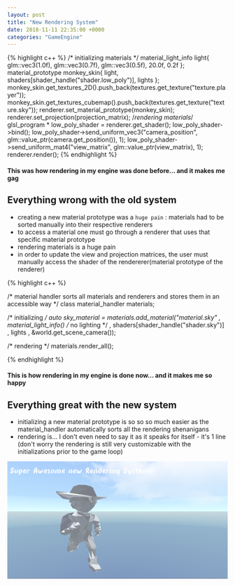 ```yaml
---
layout: post
title: "New Rendering System"
date: 2018-11-11 22:35:00 +0000
categories: "GameEngine"
---
```


{% highlight c++ %}
/* initializing materials */
material_light_info light{ glm::vec3(1.0f), glm::vec3(0.7f), glm::vec3(0.5f), 20.0f, 0.2f };
material_prototype monkey_skin{ light, shaders[shader_handle("shader.low_poly")], lights };
monkey_skin.get_textures_2D().push_back(textures.get_texture("texture.player"));
monkey_skin.get_textures_cubemap().push_back(textures.get_texture("texture.sky"));
renderer.set_material_prototype(monkey_skin);
renderer.set_projection(projection_matrix);
/*rendering materials*/
glsl_program * low_poly_shader = renderer.get_shader();
low_poly_shader->bind();
low_poly_shader->send_uniform_vec3("camera_position", glm::value_ptr(camera.get_position()), 1);
low_poly_shader->send_uniform_mat4("view_matrix", glm::value_ptr(view_matrix), 1);
renderer.render();
{% endhighlight %}

#### This was how rendering in my engine was done before... and it makes me gag

## Everything wrong with the old system

- creating a new material prototype was a `huge pain` : materials had to be sorted manually into their respective renderers
- to access a material one must go through a renderer that uses that specific material prototype
- rendering materials is a huge pain
- in order to update the view and projection matrices, the user must manually access the shader of the rendererer(material prototype of the renderer)

{% highlight c++ %}

/* material handler sorts all materials and renderers and stores them in an accessible way */
class material_handler materials;

/* initializing */
auto sky_material = materials.add_material("material.sky"
		, material_light_info() /* no lighting */
		, shaders[shader_handle("shader.sky")]
		, lights
		, &world.get_scene_camera());

/* rendering */
materials.render_all();

{% endhighlight %}

#### This is how rendering in my engine is done now... and it makes me so happy

## Everything great with the new system

- initializing a new material prototype is so so so much easier as the material_handler automatically sorts all the rendering shenanigans
- rendering is... I don't even need to say it as it speaks for itself - it's 1 line (don't worry the rendering is still very customizable with the initializations prior to the game loop)

![photo](/assets/rendering_system.PNG)
